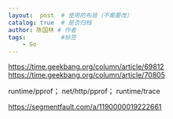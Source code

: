 ```yaml
---
layout:  post  # 使用的布局（不需要改）
catalog: true  # 是否归档
author: 陈国林 # 作者
tags:          #标签
    - Go
---
```


https://time.geekbang.org/column/article/69812
https://time.geekbang.org/column/article/70805

runtime/pprof；
net/http/pprof；
runtime/trace

https://segmentfault.com/a/1190000019222661
